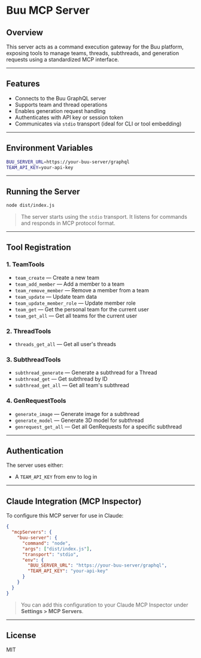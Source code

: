 # Buu MCP Server

## Overview

This server acts as a command execution gateway for the Buu platform, exposing tools to manage teams, threads, subthreads, and generation requests using a standardized MCP interface.

---

## Features

- Connects to the Buu GraphQL server
- Supports team and thread operations
- Enables generation request handling
- Authenticates with API key or session token
- Communicates via `stdio` transport (ideal for CLI or tool embedding)

---

## Environment Variables

```bash
BUU_SERVER_URL=https://your-buu-server/graphql
TEAM_API_KEY=your-api-key
```

---

## Running the Server

```bash
node dist/index.js
```

> The server starts using the `stdio` transport. It listens for commands and responds in MCP protocol format.

---

## Tool Registration

### 1. TeamTools

- `team_create` — Create a new team
- `team_add_member` — Add a member to a team
- `team_remove_member` — Remove a member from a team
- `team_update` — Update team data
- `team_update_member_role` — Update member role
- `team_get` — Get the personal team for the current user
- `team_get_all` — Get all teams for the current user

### 2. ThreadTools

- `threads_get_all` — Get all user's threads

### 3. SubthreadTools

- `subthread_generate` — Generate a subthread for a Thread
- `subthread_get` — Get subthread by ID
- `subthread_get_all` — Get all team's subthread

### 4. GenRequestTools

- `generate_image` — Generate image for a subthread 
- `generate_model` — Generate 3D model for subthread 
- `genrequest_get_all` — Get all GenRequests for a specific subthread

---

## Authentication

The server uses either:

- A `TEAM_API_KEY` from env to log in

---

## Claude Integration (MCP Inspector)

To configure this MCP server for use in Claude:

```json
{
  "mcpServers": {
    "buu-server": {
      "command": "node",
      "args": ["dist/index.js"],
      "transport": "stdio",
      "env": {
        "BUU_SERVER_URL": "https://your-buu-server/graphql",
        "TEAM_API_KEY": "your-api-key"
      }
    }
  }
}
```

> You can add this configuration to your Claude MCP Inspector under **Settings > MCP Servers**.

---

## License

MIT
